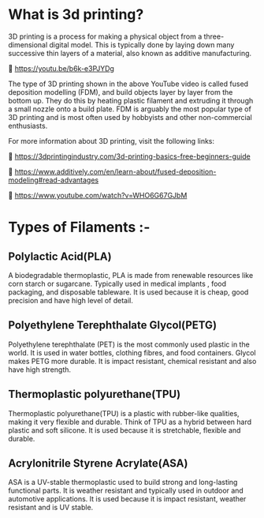 What is 3d printing?
======================

3D printing is a process for making a physical object from a three-dimensional digital model. This is typically done by laying down many successive thin layers of a material, also known as additive manufacturing.

	 https://youtu.be/b6k-e3PJYDg

The type of 3D printing shown in the above YouTube video is called fused deposition modelling (FDM), and build objects layer by layer from the bottom up. They do this by heating plastic filament and extruding it through a small nozzle onto a build plate. FDM is arguably the most popular type of 3D printing and is most often used by hobbyists and other non-commercial enthusiasts.

For more information about 3D printing, visit the following links:

	https://3dprintingindustry.com/3d-printing-basics-free-beginners-guide

	https://www.additively.com/en/learn-about/fused-deposition-modeling#read-advantages

	https://www.youtube.com/watch?v=WHO6G67GJbM

Types of Filaments :-
=====================

Polylactic Acid(PLA)
--------------------
A biodegradable thermoplastic, PLA is made from renewable resources like corn starch or sugarcane. Typically used in medical implants , food packaging, and disposable tableware.
It is used because it is cheap, good precision and have high level of detail.

Polyethylene Terephthalate Glycol(PETG)
---------------------------------------
Polyethylene terephthalate (PET) is the most commonly used plastic in the world. It is used in water bottles, clothing fibres, and food containers. Glycol makes PETG more durable.
It is impact resistant, chemical resistant and also have high strength.

Thermoplastic polyurethane(TPU)
-------------------------------
Thermoplastic polyurethane(TPU) is a plastic with rubber-like qualities, making it very flexible and durable. Think of TPU as a hybrid between hard plastic and soft silicone.
It is used because it is stretchable, flexible and durable.

Acrylonitrile Styrene Acrylate(ASA)
----------------------------------
ASA is a UV-stable thermoplastic used to build strong and long-lasting functional parts. It is weather resistant and typically used in outdoor and automotive applications.
It is used because it is impact resistant, weather resistant and is UV stable.
